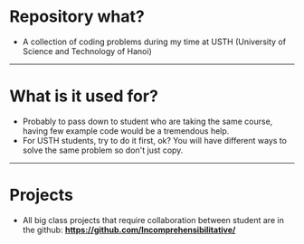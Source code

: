 # Repository what?

- A collection of coding problems during my time at USTH (University of Science
  and Technology of Hanoi)

---

# What is it used for?

- Probably to pass down to student who are taking the same course, having few
  example code would be a tremendous help.
- For USTH students, try to do it first, ok? You will have different ways to
  solve the same problem so don't just copy.

---

# Projects

- All big class projects that require collaboration between student are in the
  github: **https://github.com/Incomprehensibilitative/**
